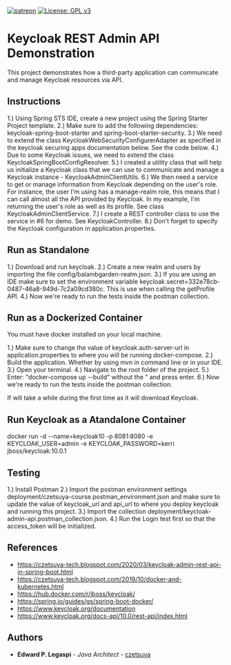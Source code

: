 [![patreon](https://c5.patreon.com/external/logo/become_a_patron_button.png)](https://www.patreon.com/bePatron?u=12280211)
[![License: GPL v3](https://img.shields.io/badge/License-GPLv3-blue.svg)](https://www.gnu.org/licenses/gpl-3.0)

# Keycloak REST Admin API Demonstration

This project demonstrates how a third-party application can communicate and manage Keycloak resources via API.

## Instructions

1.) Using Spring STS IDE, create a new project using the Spring Starter Project template.
2.) Make sure to add the following dependencies: keycloak-spring-boot-starter and spring-boot-starter-security.
3.) We need to extend the class KeycloakWebSecurityConfigurerAdapter as specified in the keycloak securing apps documentation below. See the code below.
4.) Due to some Keycloak issues, we need to extend the class KeycloakSpringBootConfigResolver.
5.) I created a utility class that will help us initialize a Keycloak class that we can use to communicate and manage a Keycloak instance - KeycloakAdminClientUtils.
6.) We then need a service to get or manage information from Keycloak depending on the user's role. For instance, the user I'm using has a manage-realm role, this means that I can call almost all the API provided by Keycloak. In my example, I'm returning the user's role as well as its profile. See class KeycloakAdminClientService.
7.) I create a REST controller class to use the service in #6 for demo. See KeycloakController.
8.) Don't forget to specify the Keycloak configuration in application.properties.

## Run as Standalone

1.) Download and run keycloak.
2.) Create a new realm and users by importing the file config/balambgarden-realm.json.
3.) If you are using an IDE make sure to set the environment variable keycloak.secret=332e78cb-0487-46a8-949d-7c2a09cd380c. This is use when calling the getProfile API.
4.) Now we're ready to run the tests inside the postman collection.

## Run as a Dockerized Container

You must have docker installed on your local machine.

1.) Make sure to change the value of keycloak.auth-server-url in application.properties to where you will be running docker-compose.
2.) Build the application. Whether by using mvn in command line or in your IDE.
3.) Open your terminal.
4.) Navigate to the root folder of the project.
5.) Enter: "docker-compose up --build" without the " and press enter.
6.) Now we're ready to run the tests inside the postman collection.

If will take a while during the first time as it will download Keycloak.

## Run Keycloak as a Atandalone Container

docker run -d --name=keycloak10 -p 8081:8080 -e KEYCLOAK_USER=admin -e KEYCLOAK_PASSWORD=kerri jboss/keycloak:10.0.1

## Testing

1.) Install Postman 
2.) Import the postman environment settings deployment/czetsuya-course.postman_environment.json 
and make sure to update the value of keycloak_url and api_url to where you deploy keycloak and running this project.
3.) Import the collection deployment/keycloak-admin-api.postman_collection.json.
4.) Run the Login test first so that the access_token will be initialized.

## References
 
 - https://czetsuya-tech.blogspot.com/2020/03/keycloak-admin-rest-api-in-spring-boot.html
 - https://czetsuya-tech.blogspot.com/2019/10/docker-and-kubernetes.html
 - https://hub.docker.com/r/jboss/keycloak/
 - https://spring.io/guides/gs/spring-boot-docker/
 - https://www.keycloak.org/documentation
 - https://www.keycloak.org/docs-api/10.0/rest-api/index.html

## Authors

 * **Edward P. Legaspi** - *Java Architect* - [czetsuya](https://github.com/czetsuya)
